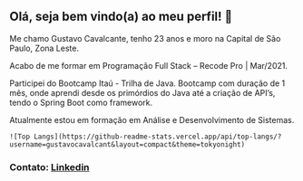 ##   Olá, seja bem vindo(a) ao meu perfil! 👋

   Me chamo Gustavo Cavalcante, tenho 23 anos e moro na Capital de São Paulo, Zona Leste. 
   
   Acabo de me formar em Programação Full Stack – Recode Pro | Mar/2021.
   
   Participei do Bootcamp Itaú - Trilha de Java. Bootcamp com duração de 1 mês, onde aprendi desde os primórdios do Java até a criação de API’s, tendo o Spring Boot como           framework. 

   Atualmente estou em formação em Análise e Desenvolvimento de Sistemas.
   
   



   
    ![Top Langs](https://github-readme-stats.vercel.app/api/top-langs/?username=gustavocavalcant&layout=compact&theme=tokyonight)
   

   ### Contato: [Linkedin](https://www.linkedin.com/in/gustavo-cavalcante-ferreira-2a172b1a0/)
<!--
**GustavoCavalcant/GustavoCavalcant** is a ✨ _special_ ✨ repository because its `README.md` (this file) appears on your GitHub profile.

Here are some ideas to get you started:

- 🔭 I’m currently working on ...
- 🌱 I’m currently learning ...
- 👯 I’m looking to collaborate on ...
- 🤔 I’m looking for help with ...
- 💬 Ask me about ...
- 📫 How to reach me: ...
- 😄 Pronouns: ...
- ⚡ Fun fact: ...
-->
